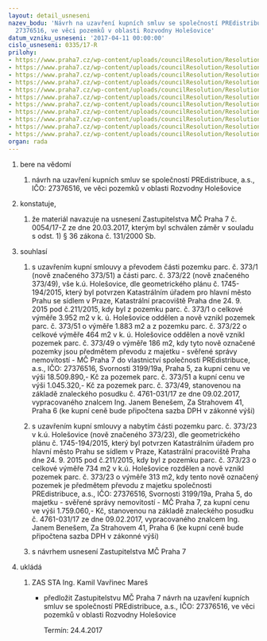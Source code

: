 ```yaml
---
layout: detail_usneseni
nazev_bodu: 'Návrh na uzavření kupních smluv se společností PREdistribuce, a.s., IČO:
  27376516, ve věci pozemků v oblasti Rozvodny Holešovice'
datum_vzniku_usneseni: '2017-04-11 00:00:00'
cislo_usneseni: 0335/17-R
prilohy:
- https://www.praha7.cz/wp-content/uploads/councilResolution/Resolutions/29245/export/01_PREsml~189138.docx
- https://www.praha7.cz/wp-content/uploads/councilResolution/Resolutions/29245/export/02_PREsml~189137.pdf
- https://www.praha7.cz/wp-content/uploads/councilResolution/Resolutions/29245/export/03_PREsml~189136.pdf
- https://www.praha7.cz/wp-content/uploads/councilResolution/Resolutions/29245/export/04_PREsml~189135.pdf
- https://www.praha7.cz/wp-content/uploads/councilResolution/Resolutions/29245/export/05_PREsml~189134.pdf
- https://www.praha7.cz/wp-content/uploads/councilResolution/Resolutions/29245/export/06_PREsml~189133.doc
- https://www.praha7.cz/wp-content/uploads/councilResolution/Resolutions/29245/export/07_PREsml~189132.doc
- https://www.praha7.cz/wp-content/uploads/councilResolution/Resolutions/29245/export/08_PREsml~189131.pdf
- https://www.praha7.cz/wp-content/uploads/councilResolution/Resolutions/29245/export/09_PREsml~189130.pdf
- https://www.praha7.cz/wp-content/uploads/councilResolution/Resolutions/29245/export/10_PREsml~189129.pdf
- https://www.praha7.cz/wp-content/uploads/councilResolution/Resolutions/29245/export/export~296329.pdf
organ: rada
---
```

<ol id="urzList" class="urzList_view"><li id="" class="urzClass1"><span name="1">bere na vědomí</span><ol class="urzOlClass"><li style="text-align: left;" id="" class="urzClass2"><span><p>návrh na uzavření kupních smluv se společností PREdistribuce, a.s., IČO: 27376516, ve věci pozemků v oblasti Rozvodny Holešovice</p></span></li></ol></li><li id="" class="urzClass1"><span name="50">konstatuje,</span><ol class="urzOlClass"><li style="text-align: left;" id="" class="urzClass2"><span><p>že materiál navazuje na usnesení Zastupitelstva MČ Praha 7 č. 0054/17-Z ze dne 20.03.2017, kterým byl schválen záměr v souladu s odst. 1) § 36 zákona č. 131/2000 Sb.</p></span></li></ol></li><li id="" class="urzClass1"><span name="26">souhlasí</span><ol class="urzOlClass"><li style="text-align: left;" id="" class="urzClass2"><span><p>s uzavřením kupní smlouvy a převodem části pozemku parc. č. 373/1 (nově značeného 373/51) a části parc. č. 373/22 (nově značeného 373/49), vše k.ú. Holešovice, dle geometrického plánu č. 1745-194/2015, který byl potvrzen Katastrálním úřadem pro hlavní město Prahu se sídlem v Praze, Katastrální pracoviště Praha dne 24. 9. 2015 pod č.211/2015, kdy byl z pozemku parc. č. 373/1 o celkové výměře 3.952 m2 v k. ú. Holešovice oddělen a nově vznikl pozemek parc. č. 373/51 o výměře 1.883 m2 a z pozemku parc. č. 373/22 o celkové výměře 464 m2 v k. ú. Holešovice oddělen a nově vznikl pozemek parc. č. 373/49 o výměře 186 m2, kdy tyto nově označené pozemky jsou předmětem převodu z majetku - svěřené správy nemovitostí - MČ Praha 7 do vlastnictví společnosti PREdistribuce, a.s., IČO: 27376516, Svornosti 3199/19a, Praha 5, za kupní cenu ve výši 18.509.890,- Kč za pozemek parc. č. 373/51 a kupní cenu ve výši 1.045.320,- Kč za pozemek parc. č. 373/49, stanovenou na základě znaleckého posudku č. 4761-031/17 ze dne 09.02.2017, vypracovaného znalcem Ing. Janem Benešem, Za Strahovem 41, Praha 6 (ke kupní ceně bude připočtena sazba DPH v zákonné výši)</p></span></li><li style="text-align: left;" id="" class="urzClass2"><span><p>s uzavřením kupní smlouvy a nabytím části pozemku parc. č. 373/23 v k.ú. Holešovice (nově značeného 373/23), dle geometrického plánu č. 1745-194/2015, který byl potvrzen Katastrálním úřadem pro hlavní město Prahu se sídlem v Praze, Katastrální pracoviště Praha dne 24. 9. 2015 pod č.211/2015, kdy byl z pozemku parc. č. 373/23 o celkové výměře 734 m2 v k.ú. Holešovice rozdělen a nově vznikl pozemek parc. č. 373/23 o výměře 313 m2, kdy tento nově označený pozemek je předmětem převodu z majetku společnosti PREdistribuce, a.s., IČO: 27376516, Svornosti 3199/19a, Praha 5, do majetku - svěřené správy nemovitostí - MČ Praha 7, za kupní cenu ve výši 1.759.060,- Kč, stanovenou na základě znaleckého posudku č. 4761-031/17 ze dne 09.02.2017, vypracovaného znalcem Ing. Janem Benešem, Za Strahovem 41, Praha 6 (ke kupní ceně bude připočtena sazba DPH v zákonné výši)</p></span></li><li style="text-align: left;" id="" class="urzClass2"><span><p>s návrhem usnesení Zastupitelstva MČ Praha 7</p></span></li></ol></li><li class="urzClass1" id="urzUkoly"><span name="1">ukládá</span><ol class="urzOlClass"><li class="urzClass2"><span><p>ZAS STA Ing. Kamil Vavřinec Mareš</p></span><ul class="urzUlClass"><li class="urzClass3"><span><p>předložit Zastupitelstvu MČ Praha 7 návrh na uzavření kupních smluv se společností PREdistribuce, a.s., IČO: 27376516, ve věci pozemků v oblasti Rozvodny Holešovice</p></span><span class="urzUkolTermin">  Termín:&nbsp;24.4.2017</span></li></ul></li></ol></li></ol>
